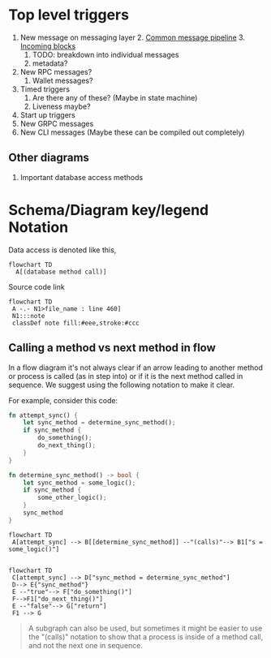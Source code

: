   

# Top level triggers
1. New message on messaging layer
    2. [Common message pipeline](common_message_pipeline.md) 
    3. [Incoming blocks](incoming_blocks.md) 
    1. TODO: breakdown into individual messages
    3. metadata?
2. New RPC messages?
    1. Wallet messages?
4. Timed triggers
    1. Are there any of these? (Maybe in state machine)
    2. Liveness maybe?
3. Start up triggers
3. New GRPC messages
4. New CLI messages  (Maybe these can be compiled out completely)


## Other diagrams
1. Important database access methods


# Schema/Diagram key/legend Notation

Data access is denoted like this, 
```mermaid
flowchart TD
  A[(database method call)]
```

Source code link
```mermaid
flowchart TD
 A -.- N1>file_name : line 460]
 N1:::note
 classDef note fill:#eee,stroke:#ccc

```

## Calling a method vs next method in flow

In a flow diagram it's not always clear if an arrow leading to another method or process  is called (as in step into) or if it is the next method called in sequence. 
We suggest using the following notation to make it clear.

For example, consider this code:

```rust
fn attempt_sync() {
    let sync_method = determine_sync_method();
    if sync_method {
        do_something();
        do_next_thing();
    }
}

fn determine_sync_method() -> bool {
    let sync_method = some_logic();
    if sync_method {
        some_other_logic();
    }
    sync_method
}
```

```mermaid
flowchart TD
 A[attempt_sync] --> B[[determine_sync_method]] --"(calls)"--> B1["s = some_logic()"]
 
```

```mermaid
flowchart TD
 C[attempt_sync] --> D["sync_method = determine_sync_method"]
 D--> E{"sync_method"}
 E --"true"--> F["do_something()"]
 F-->F1["do_next_thing()"]
 E --"false"--> G["return"]
 F1 --> G
```

> A subgraph can also be used, but sometimes it might be easier to use the "(calls)" notation to show that a process is
> inside of a method call, and not the next one in sequence.

